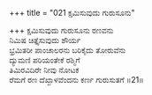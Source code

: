 +++
title = "021 ಕ್ಷಮಿಸುವುದು ಗುರುಸೂನು"

+++
ಕ್ಷಮಿಸುವುದು ಗುರುಸೂನು ರಣವನು  
ನಿಮಿಷ ಚಿತ್ತೈಸುವುದು ಶೌರ್ಯ  
ಭ್ರಮಿತರೀ ಪಾಂಚಾಲರನು ಬರಿಕೈದು ತೋರುವೆನು  
ದ್ಯುಮಣಿ ಪರಿಯಂತೇಕೆ ರಶ್ಮಿಗೆ  
ತಿಮಿರವಿದಿರೇ ನೀವು ನೋಟಕ  
ರೆಮಗೆ ರಣ ದೆಖ್ಖಾಳವೆಂದನು ಕರ್ಣ ಗುರುಸುತಗೆ      ॥21॥
